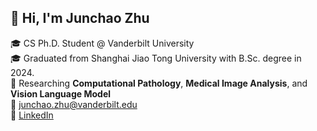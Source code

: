 ## 👋 Hi, I'm Junchao Zhu  
🎓 CS Ph.D. Student @ Vanderbilt University  
🎓 Graduated from Shanghai Jiao Tong University with B.Sc. degree in 2024.  
🧬 Researching **Computational Pathology**, **Medical Image Analysis**, and **Vision Language Model**  
📧 [junchao.zhu@vanderbilt.edu](mailto:junchao.zhu@vanderbilt.edu)  
💼 [LinkedIn](https://www.linkedin.com/in/junchao-zhu-737843353/)
